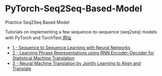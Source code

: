 # PyTorch-Seq2Seq-Based-Model
Practice Seq2Seq Based Model


Tutorials on implementing a few sequence-to-sequence (seq2seq) models with PyTorch and TorchText.[网址](https://github.com/bentrevett/pytorch-seq2seq)

- [1 - Sequence to Sequence Learning with Neural Networks](https://github.com/nanke4869/PyTorch-Seq2Seq-Based-Model/tree/main/1_Seq2Seq)
- [2 - Learning Phrase Representations using RNN Encoder-Decoder for Statistical Machine Translation](https://github.com/nanke4869/PyTorch-Seq2Seq-Based-Model/tree/main/2_PhraseRepresentation)
- [3 - Neural Machine Translation by Jointly Learning to Align and Translate](https://github.com/nanke4869/PyTorch-Seq2Seq-Based-Model/tree/main/3_NeuralMachineTranslation)
